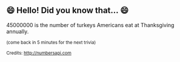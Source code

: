 ## 😄 Hello! Did you know that... 😄
45000000 is the number of turkeys Americans eat at Thanksgiving annually.

<sup>(come back in 5 minutes for the next trivia)</sup>


<sup>Credits: http://numbersapi.com</sup>
